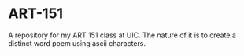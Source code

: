 # ART-151
A repository for my ART 151 class at UIC.
The nature of it is to create a distinct word poem using ascii characters.
